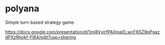# polyana
Simple turn-based strategy game.

https://docs.google.com/presentation/d/1mj8VyirfPA0jqaI0_wcF6SZ9pPgazdPXzRhokf-Fl84/edit?usp=sharing
